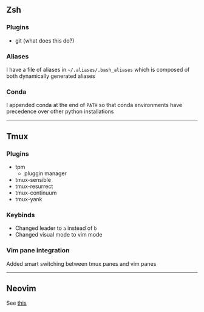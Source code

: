 ## Zsh

### Plugins

- git (what does this do?)

### Aliases

I have a file of aliases in `~/.aliases/.bash_aliases` which is composed of
both dynamically generated aliases

### Conda

I appended conda at the end of `PATH` so that conda environments have
precedence over other python installations

---

## Tmux

### Plugins

- tpm
  - pluggin manager
- tmux-sensible
- tmux-resurrect
- tmux-continuum
- tmux-yank

### Keybinds

- Changed leader to `a` instead of `b`
- Changed visual mode to vim mode

### Vim pane integration

Added smart switching between tmux panes and vim panes

---

## Neovim

See [this](./nvim/README.md)
